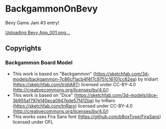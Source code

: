 # BackgammonOnBevy

Bevy Game Jam #3 entry!

[Uploading Bevy App_001.png…]()

## Copyrights

### Backgammon Board Model

* This work is based on "Backgammon" (https://sketchfab.com/3d-models/backgammon-7c86cf1acb4f4f7c9751c16101cc62ea) by tridiart (https://sketchfab.com/tridiART) licensed under CC-BY-4.0 (http://creativecommons.org/licenses/by/4.0/)
* This work is based on "Dice" (https://sketchfab.com/3d-models/dice-3b955af797e140eca0947ede57f412ba) by tnRaro (https://sketchfab.com/tnRaro) licensed under CC-BY-4.0 (http://creativecommons.org/licenses/by/4.0/)
* This works uses Fira Sans font (https://github.com/bBoxType/FiraSans) licensed under OFL 
